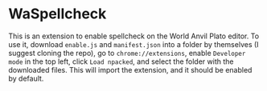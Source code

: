 # WaSpellcheck

This is an extension to enable spellcheck on the World Anvil Plato editor. To use it, download `enable.js` and `manifest.json` into a folder by themselves (I suggest cloning the repo), go to `chrome://extensions`, enable `Developer mode` in the top left, click `Load npacked`, and select the folder with the downloaded files. This will import the extension, and it should be enabled by default.